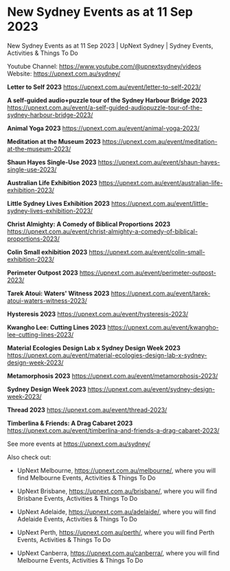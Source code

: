 # New Sydney Events as at 11 Sep 2023
New Sydney Events as at 11 Sep 2023 | UpNext Sydney | Sydney Events, Activities &amp; Things To Do

Youtube Channel: https://www.youtube.com/@upnextsydney/videos 
Website: https://upnext.com.au/sydney/


**Letter to Self 2023**
 https://upnext.com.au/event/letter-to-self-2023/

**A self-guided audio+puzzle tour of the Sydney Harbour Bridge 2023**
 https://upnext.com.au/event/a-self-guided-audiopuzzle-tour-of-the-sydney-harbour-bridge-2023/

**Animal Yoga 2023**
 https://upnext.com.au/event/animal-yoga-2023/

**Meditation at the Museum 2023**
 https://upnext.com.au/event/meditation-at-the-museum-2023/

**Shaun Hayes Single-Use 2023**
 https://upnext.com.au/event/shaun-hayes-single-use-2023/

**Australian Life Exhibition 2023**
 https://upnext.com.au/event/australian-life-exhibition-2023/

**Little Sydney Lives Exhibition 2023**
 https://upnext.com.au/event/little-sydney-lives-exhibition-2023/

**Christ Almighty: A Comedy of Biblical Proportions 2023**
 https://upnext.com.au/event/christ-almighty-a-comedy-of-biblical-proportions-2023/

**Colin Small exhibition 2023**
 https://upnext.com.au/event/colin-small-exhibition-2023/

**Perimeter Outpost 2023**
 https://upnext.com.au/event/perimeter-outpost-2023/

**Tarek Atoui: Waters' Witness 2023**
 https://upnext.com.au/event/tarek-atoui-waters-witness-2023/

**Hysteresis 2023**
 https://upnext.com.au/event/hysteresis-2023/

**Kwangho Lee: Cutting Lines 2023**
 https://upnext.com.au/event/kwangho-lee-cutting-lines-2023/

**Material Ecologies Design Lab x Sydney Design Week 2023**
 https://upnext.com.au/event/material-ecologies-design-lab-x-sydney-design-week-2023/

**Metamorphosis 2023**
 https://upnext.com.au/event/metamorphosis-2023/

**Sydney Design Week 2023**
 https://upnext.com.au/event/sydney-design-week-2023/

**Thread 2023**
 https://upnext.com.au/event/thread-2023/

**Timberlina & Friends: A Drag Cabaret 2023**
 https://upnext.com.au/event/timberlina-and-friends-a-drag-cabaret-2023/



See more events at https://upnext.com.au/sydney/


Also check out:

* UpNext Melbourne, https://upnext.com.au/melbourne/, where you will find Melbourne Events, Activities & Things To Do

* UpNext Brisbane, https://upnext.com.au/brisbane/, where you will find Brisbane Events, Activities & Things To Do

* UpNext Adelaide, https://upnext.com.au/adelaide/, where you will find Adelaide Events, Activities & Things To Do

* UpNext Perth, https://upnext.com.au/perth/, where you will find Perth Events, Activities & Things To Do

* UpNext Canberra, https://upnext.com.au/canberra/, where you will find Melbourne Events, Activities & Things To Do